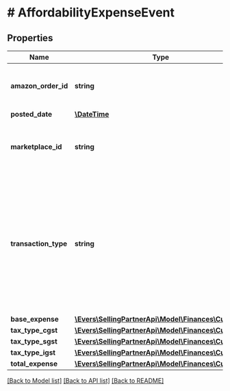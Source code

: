 # # AffordabilityExpenseEvent

## Properties

Name | Type | Description | Notes
------------ | ------------- | ------------- | -------------
**amazon_order_id** | **string** | An Amazon-defined identifier for an order. | [optional]
**posted_date** | [**\DateTime**](\DateTime.md) |  | [optional]
**marketplace_id** | **string** | An encrypted, Amazon-defined marketplace identifier. | [optional]
**transaction_type** | **string** | Indicates the type of transaction.   Possible values:  * Charge - For an affordability promotion expense.  * Refund - For an affordability promotion expense reversal. | [optional]
**base_expense** | [**\Evers\SellingPartnerApi\Model\Finances\Currency**](Currency.md) |  | [optional]
**tax_type_cgst** | [**\Evers\SellingPartnerApi\Model\Finances\Currency**](Currency.md) |  |
**tax_type_sgst** | [**\Evers\SellingPartnerApi\Model\Finances\Currency**](Currency.md) |  |
**tax_type_igst** | [**\Evers\SellingPartnerApi\Model\Finances\Currency**](Currency.md) |  |
**total_expense** | [**\Evers\SellingPartnerApi\Model\Finances\Currency**](Currency.md) |  | [optional]

[[Back to Model list]](../../README.md#models) [[Back to API list]](../../README.md#endpoints) [[Back to README]](../../README.md)

